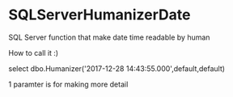 # SQLServerHumanizerDate
SQL Server function that make date time readable by human 

How to call it :)

select dbo.Humanizer('2017-12-28 14:43:55.000',default,default)

1 paramter is for making more detail 
